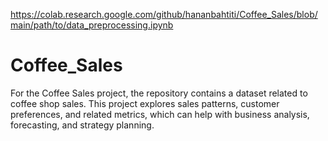 https://colab.research.google.com/github/hananbahtiti/Coffee_Sales/blob/main/path/to/data_preprocessing.ipynb
# Coffee_Sales
For the Coffee Sales project, the repository contains a dataset related to coffee shop sales. This project  explores sales patterns, customer preferences, and related metrics, which can help with business analysis, forecasting, and strategy planning.
